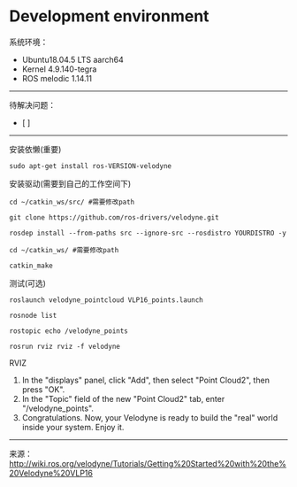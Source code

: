 # Development environment

系统环境： 
- Ubuntu18.04.5 LTS aarch64
- Kernel 4.9.140-tegra
- ROS melodic 1.14.11

----
待解决问题： 
- [ ]  
----
安装依懒(重要)
```
sudo apt-get install ros-VERSION-velodyne
```
安装驱动(需要到自己的工作空间下)
```
cd ~/catkin_ws/src/ #需要修改path

git clone https://github.com/ros-drivers/velodyne.git

rosdep install --from-paths src --ignore-src --rosdistro YOURDISTRO -y

cd ~/catkin_ws/ #需要修改path

catkin_make
```

测试(可选)
```
roslaunch velodyne_pointcloud VLP16_points.launch

rosnode list

rostopic echo /velodyne_points

rosrun rviz rviz -f velodyne
```

RVIZ
1. In the "displays" panel, click "Add", then select "Point Cloud2", then press "OK".
2. In the "Topic" field of the new "Point Cloud2" tab, enter "/velodyne_points".
3. Congratulations. Now, your Velodyne is ready to build the "real" world inside your system. Enjoy it.


----
来源：
http://wiki.ros.org/velodyne/Tutorials/Getting%20Started%20with%20the%20Velodyne%20VLP16


